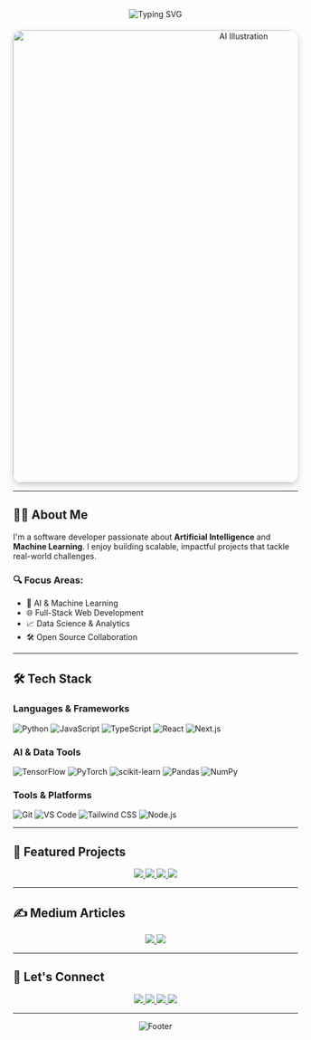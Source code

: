<!-- Hero Section -->
<div align="center">
  <img src="https://readme-typing-svg.herokuapp.com?font=Fira+Code&size=28&duration=3000&pause=1500&color=0366D6&center=true&vCenter=true&width=800&lines=Hi%2C+I'm+Kerem+Erkengel;AI+Enthusiast+%7C+Full-Stack+Developer;Building+the+Future+with+Code" alt="Typing SVG" />
</div>

<!-- AI-Themed Visual -->
<div align="center" style="margin-top: 20px;">
  <img src="https://images.unsplash.com/photo-1581093588401-9be3f52f9d5a?auto=format&fit=crop&w=1000&q=80" alt="AI Illustration" width="800" style="border-radius: 16px; box-shadow: 0 4px 12px rgba(0,0,0,0.2);" />
</div>

---

## 👨‍💻 About Me

I'm a software developer passionate about **Artificial Intelligence** and **Machine Learning**. I enjoy building scalable, impactful projects that tackle real-world challenges.

### 🔍 Focus Areas:
- 🤖 AI & Machine Learning  
- 🌐 Full-Stack Web Development  
- 📈 Data Science & Analytics  
- 🛠️ Open Source Collaboration  

---

## 🛠️ Tech Stack

### Languages & Frameworks
![Python](https://img.shields.io/badge/Python-3776AB?style=for-the-badge&logo=python&logoColor=white)
![JavaScript](https://img.shields.io/badge/JavaScript-F7DF1E?style=for-the-badge&logo=javascript&logoColor=black)
![TypeScript](https://img.shields.io/badge/TypeScript-007ACC?style=for-the-badge&logo=typescript&logoColor=white)
![React](https://img.shields.io/badge/React-20232A?style=for-the-badge&logo=react&logoColor=61DAFB)
![Next.js](https://img.shields.io/badge/Next.js-000000?style=for-the-badge&logo=next.js&logoColor=white)

### AI & Data Tools
![TensorFlow](https://img.shields.io/badge/TensorFlow-FF6F00?style=for-the-badge&logo=tensorflow&logoColor=white)
![PyTorch](https://img.shields.io/badge/PyTorch-EE4C2C?style=for-the-badge&logo=pytorch&logoColor=white)
![scikit-learn](https://img.shields.io/badge/scikit--learn-F7931E?style=for-the-badge&logo=scikit-learn&logoColor=white)
![Pandas](https://img.shields.io/badge/Pandas-150458?style=for-the-badge&logo=pandas&logoColor=white)
![NumPy](https://img.shields.io/badge/NumPy-013243?style=for-the-badge&logo=numpy&logoColor=white)

### Tools & Platforms
![Git](https://img.shields.io/badge/Git-F05032?style=for-the-badge&logo=git&logoColor=white)
![VS Code](https://img.shields.io/badge/VS_Code-007ACC?style=for-the-badge&logo=visual-studio-code&logoColor=white)
![Tailwind CSS](https://img.shields.io/badge/Tailwind_CSS-38B2AC?style=for-the-badge&logo=tailwind-css&logoColor=white)
![Node.js](https://img.shields.io/badge/Node.js-43853D?style=for-the-badge&logo=node.js&logoColor=white)

---

## 🚀 Featured Projects

<div align="center">

<a href="https://github.com/keremerkengel/savings-tracker-pro">
  <img src="https://github-readme-stats.vercel.app/api/pin/?username=keremerkengel&repo=savings-tracker-pro&theme=default&border_radius=10"/>
</a>

<a href="https://github.com/keremerkengel/mnist-el-yazisi-tanima">
  <img src="https://github-readme-stats.vercel.app/api/pin/?username=keremerkengel&repo=mnist-el-yazisi-tanima&theme=default&border_radius=10"/>
</a>

<a href="https://github.com/keremerkengel/film-oneri-sistemi">
  <img src="https://github-readme-stats.vercel.app/api/pin/?username=keremerkengel&repo=film-oneri-sistemi&theme=default&border_radius=10"/>
</a>

<a href="https://github.com/keremerkengel/Kavram_Haritasi_Olusturucu">
  <img src="https://github-readme-stats.vercel.app/api/pin/?username=keremerkengel&repo=Kavram_Haritasi_Olusturucu&theme=default&border_radius=10"/>
</a>

</div>

---

## ✍️ Medium Articles

<div align="center">

<a href="https://medium.com/@keremerkengel/veriyle-yolculuk-makine-%C3%B6%C4%9Frenmesinde-veri-%C3%B6n-i%CC%87%C5%9Fleme-rehberi-d5a10656fe1e" target="_blank">
  <img src="https://img.shields.io/badge/📊_Veriyle_Yolculuk:_Makine_Öğrenmesinde_Veri_Ön_İşleme_Rehberi-12100E?style=for-the-badge&logo=medium&logoColor=white"/>
</a>

<a href="https://medium.com/@keremerkengel/makine-%C3%B6%C4%9Frenmesi-verilerle-%C3%B6%C4%9Frenen-sistemler-fc4b7b0296ce" target="_blank">
  <img src="https://img.shields.io/badge/🤖_Makine_Öğrenmesi:_Verilerle_Öğrenen_Sistemler-12100E?style=for-the-badge&logo=medium&logoColor=white"/>
</a>

</div>

---

## 🤝 Let's Connect

<div align="center">

<a href="https://www.linkedin.com/in/keremerkengel/" target="_blank">
  <img src="https://img.shields.io/badge/LinkedIn-0077B5?style=for-the-badge&logo=linkedin&logoColor=white"/>
</a>
<a href="https://x.com/kerem_erkngl24" target="_blank">
  <img src="https://img.shields.io/badge/X-1DA1F2?style=for-the-badge&logo=x&logoColor=white"/>
</a>
<a href="https://www.instagram.com/kerem_erkngl24/" target="_blank">
  <img src="https://img.shields.io/badge/Instagram-E4405F?style=for-the-badge&logo=instagram&logoColor=white"/>
</a>
<a href="https://medium.com/@keremerkengel" target="_blank">
  <img src="https://img.shields.io/badge/Medium-12100E?style=for-the-badge&logo=medium&logoColor=white"/>
</a>

</div>

---

<div align="center">
  <img src="https://readme-typing-svg.herokuapp.com?font=Fira+Code&size=14&duration=4000&pause=1000&color=586069&center=true&vCenter=true&width=500&lines=Thanks+for+visiting!+%F0%9F%91%8B;Let's+build+something+amazing+together!;Always+open+to+collaboration+%F0%9F%A4%9D" alt="Footer" />
</div>
